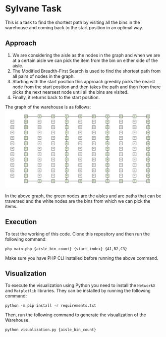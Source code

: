
# Sylvane Task

This is a task to find the shortest path by visiting all the bins in the warehouse and coming back to the start position in an optimal way.

## Approach

1. We are considering the aisle as the nodes in the graph and when we are at a certain aisle we can pick the item from the bin on either side of the aisle.
2. The Modified Breadth-First Search is used to find the shortest path from all pairs of nodes in the graph.
3. Starting with the start position this approach greedily picks the nearst node from the start position and then takes the path and then from there picks the next nearsest node until all the bins are visited.
4. Finally, it returns back to the start position.

The graph of the warehouse is as follows:
![WareHouse Visualization](https://github.com/maliknaik16/sylvane-task/raw/master/Warehouse.png)

In the above graph, the green nodes are the aisles and are paths that can be traversed and the white nodes are the bins from which we can pick the items.

## Execution

To test the working of this code. Clone this repository and then run the following command:
```
php main.php {aisle_bin_count} {start_index} {A1,B2,C3}
```

Make sure you have PHP CLI installed before running the above command.

## Visualization

To execute the visualization using Python you need to install the `NetworkX` and `Matplotlib` libraries. They can be installed by running the following command:

```
python -m pip install -r requirements.txt
```

Then, run the following command to generate the visualization of the Warehouse.

```
python visualization.py {aisle_bin_count}
```



